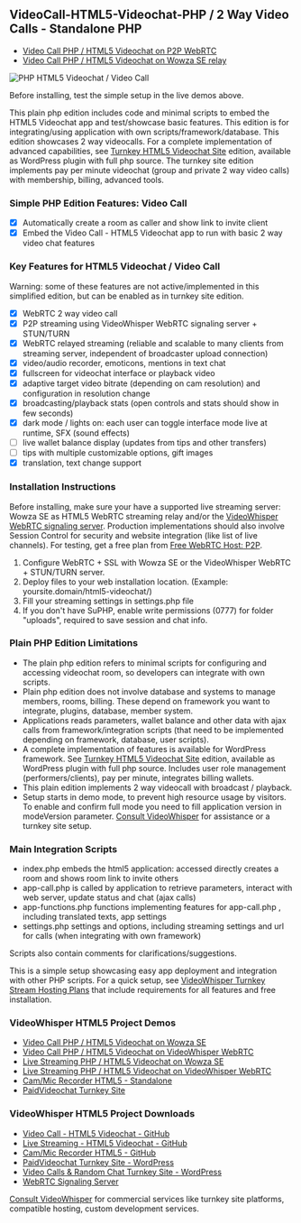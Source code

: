 ## VideoCall-HTML5-Videochat-PHP / 2 Way Video Calls - Standalone PHP

- [Video Call PHP / HTML5 Videochat on P2P WebRTC](https://demo.videowhisper.com/p2p-html5-videocall/)
- [Video Call PHP / HTML5 Videochat on Wowza SE relay](https://demo.videowhisper.com/videocall-html5-videochat-php/)

![PHP HTML5 Videochat / Video Call](/snapshots/h5a-2way-call.jpg)

Before installing, test the simple setup in the live demos above.

This plain php edition includes code and minimal scripts to embed the HTML5 Videochat app and test/showcase basic features. This edition is for integrating/using application with own scripts/framework/database.
This edition showcases 2 way videocalls.
For a complete implementation of advanced capabilities, see [Turnkey HTML5 Videochat Site](https://paidvideochat.com/html5-videochat/) edition, available as WordPress plugin with full php source. The turnkey site edition implements pay per minute videochat (group and private 2 way video calls) with membership, billing, advanced tools.

### Simple PHP Edition Features: Video Call

- [x] Automatically create a room as caller and show link to invite client
- [x] Embed the Video Call - HTML5 Videochat app to run with basic 2 way video chat features

### Key Features for HTML5 Videochat / Video Call

Warning: some of these features are not active/implemented in this simplified edition, but can be enabled as in turnkey site edition.

- [x] WebRTC 2 way video call
- [x] P2P streaming using VideoWhisper WebRTC signaling server + STUN/TURN
- [x] WebRTC relayed streaming (reliable and scalable to many clients from streaming server, independent of broadcaster upload connection)
- [x] video/audio recorder, emoticons, mentions in text chat
- [x] fullscreen for videochat interface or playback video
- [x] adaptive target video bitrate (depending on cam resolution) and configuration in resolution change
- [x] broadcasting/playback stats (open controls and stats should show in few seconds)
- [x] dark mode / lights on: each user can toggle interface mode live at runtime, SFX (sound effects)
- [ ] live wallet balance display (updates from tips and other transfers)
- [ ] tips with multiple customizable options, gift images
- [x] translation, text change support

### Installation Instructions

Before installing, make sure your have a supported live streaming server: Wowza SE as HTML5 WebRTC streaming relay and/or the [VideoWhisper WebRTC signaling server](https://github.com/videowhisper/videowhisper-webrtc/). Production implementations should also involve Session Control for security and website integration (like list of live channels).
For testing, get a free plan from [Free WebRTC Host: P2P](https://webrtchost.com/hosting-plans/#WebRTC-Only).

1.  Configure WebRTC + SSL with Wowza SE or the VideoWhisper WebRTC + STUN/TURN server.
2.  Deploy files to your web installation location. (Example: yoursite.domain/html5-videochat/)
3.  Fill your streaming settings in settings.php file
4.  If you don't have SuPHP, enable write permissions (0777) for folder "uploads", required to save session and chat info.

### Plain PHP Edition Limitations

- The plain php edition refers to minimal scripts for configuring and accessing videochat room, so developers can integrate with own scripts.
- Plain php edition does not involve database and systems to manage members, rooms, billing. These depend on framework you want to integrate, plugins, database, member system.
- Applications reads parameters, wallet balance and other data with ajax calls from framework/integration scripts (that need to be implemented depending on framework, database, user scripts).
- A complete implementation of features is available for WordPress framework. See [Turnkey HTML5 Videochat Site](https://paidvideochat.com/html5-videochat/) edition, available as WordPress plugin with full php source. Includes user role management (performers/clients), pay per minute, integrates billing wallets.
- This plain edition implements 2 way videocall with broadcast / playback.
- Setup starts in demo mode, to prevent high resource usage by visitors. To enable and confirm full mode you need to fill application version in modeVersion parameter. [Consult VideoWhisper](https://consult.videowhisper.com) for assistance or a turnkey site setup.

### Main Integration Scripts

- index.php embeds the html5 application: accessed directly creates a room and shows room link to invite others
- app-call.php is called by application to retrieve parameters, interact with web server, update status and chat (ajax calls)
- app-functions.php functions implementing features for app-call.php , including translated texts, app settings
- settings.php settings and options, including streaming settings and url for calls (when integrating with own framework)

Scripts also contain comments for clarifications/suggestions.

This is a simple setup showcasing easy app deployment and integration with other PHP scripts.
For a quick setup, see [VideoWhisper Turnkey Stream Hosting Plans](https://webrtchost.com/hosting-plans/) that include requirements for all features and free installation.

### VideoWhisper HTML5 Project Demos

- [Video Call PHP / HTML5 Videochat on Wowza SE](https://demo.videowhisper.com/videocall-html5-videochat-php/)
- [Video Call PHP / HTML5 Videochat on VideoWhisper WebRTC](https://demo.videowhisper.com/p2p-html5-videocall/)
- [Live Streaming PHP / HTML5 Videochat on Wowza SE](https://demo.videowhisper.com/html5-videochat-php/)
- [Live Streaming PHP / HTML5 Videochat on VideoWhisper WebRTC](https://demo.videowhisper.com/vws-html5-livestreaming/)
- [Cam/Mic Recorder HTML5 - Standalone](https://demo.videowhisper.com/cam-recorder-html5-video-audio/)
- [PaidVideochat Turnkey Site](https://paidvideochat.com/demo/)

### VideoWhisper HTML5 Project Downloads

- [Video Call - HTML5 Videochat - GitHub](https://github.com/videowhisper/VideoCall-HTML5-Videochat-PHP)
- [Live Streaming - HTML5 Videochat - GitHub](https://github.com/videowhisper/HTML5-Videochat-PHP)
- [Cam/Mic Recorder HTML5 - GitHub](https://github.com/videowhisper/Cam-Recorder-HTML5-Video-Audio)
- [PaidVideochat Turnkey Site - WordPress](https://wordpress.org/plugins/ppv-live-webcams/)
- [Video Calls & Random Chat Turnkey Site - WordPress](https://wordpress.org/plugins/webcam-2way-videochat/)
- [WebRTC Signaling Server](https://github.com/videowhisper/videowhisper-webrtc/)

[Consult VideoWhisper](https://consult.videowhisper.com) for commercial services like turnkey site platforms, compatible hosting, custom development services.
